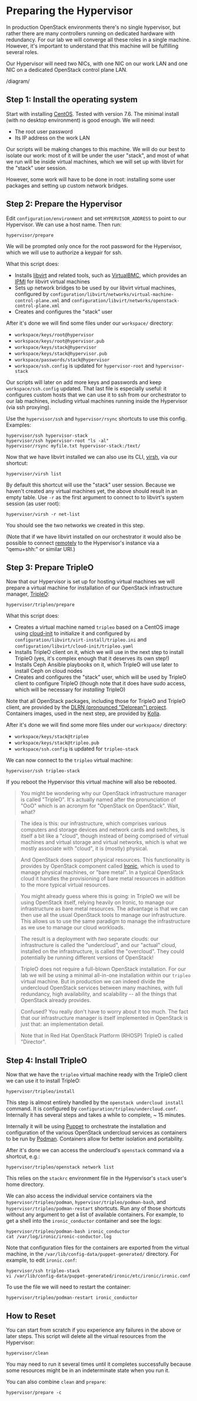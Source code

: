 Preparing the Hypervisor
========================

In production OpenStack environments there's no single hypervisor, but rather there are many
controllers running on dedicated hardware with redundancy. For our lab we will converge all these
roles in a single machine. However, it's important to understand that this machine will be
fulfilling several roles.

Our Hypervisor will need two NICs, with one NIC on our work LAN and one NIC on a dedicated OpenStack
control plane LAN.

/diagram/


Step 1: Install the operating system
------------------------------------

Start with installing [CentOS](https://www.centos.org/). Tested with version 7.6. The minimal
install (with no desktop environment) is good enough. We will need:

* The root user password
* Its IP address on the work LAN 

Our scripts will be making changes to this machine. We will do our best to isolate our work: most of
it will be under the user "stack", and most of what we run will be inside virtual machines, which we
will set up with libvirt for the "stack" user session.

However, some work will have to be done in root: installing some user packages and setting up
custom network bridges.


Step 2: Prepare the Hypervisor
------------------------------

Edit `configuration/environment` and set `HYPERVISOR_ADDRESS` to point to our Hypervisor. We can
use a host name. Then run:

    hypervisor/prepare

We will be prompted only once for the root password for the Hypervisor, which we will use to
authorize a keypair for ssh.

What this script does:

* Installs [libvirt](https://libvirt.org/) and related tools, such as
  [VirtualBMC](https://docs.openstack.org/virtualbmc/latest/), which provides an
  [IPMI](https://en.wikipedia.org/wiki/Intelligent_Platform_Management_Interface) for libvirt
  virtual machines
* Sets up network bridges to be used by our libvirt virtual machines, configured by
  `configuration/libvirt/networks/virtual-machine-control-plane.xml` and
  `configuration/libvirt/networks/openstack-control-plane.xml`
* Creates and configures the "stack" user

After it's done we will find some files under our `workspace/` directory:

* `workspace/keys/root@hypervisor`
* `workspace/keys/root@hypervisor.pub`
* `workspace/keys/stack@hypervisor`
* `workspace/keys/stack@hypervisor.pub`
* `workspace/passwords/stack@hypervisor`
* `workspace/ssh.config` is updated for `hypervisor-root` and `hypervisor-stack`

Our scripts will later on add more keys and passwords and keep `workspace/ssh.config` updated.
That last file is especially useful: it configures custom hosts that we can use it to ssh from our
orchestrator to our lab machines, including virtual machines running inside the Hypervisor (via ssh
proxying).

Use the `hypervisor/ssh` and `hypervisor/rsync` shortcuts to use this config. Examples:

    hypervisor/ssh hypervisor-stack
    hypervisor/ssh hypervisor-root "ls -al"
    hypervisor/rsync myfile.txt hypervisor-stack:/text/

Now that we have libvirt installed we can also use its CLI,
[virsh](https://libvirt.org/virshcmdref.html), via our shortcut: 

    hypervisor/virsh list

By default this shortcut will use the "stack" user session. Because we haven't created any virtual
machines yet, the above should result in an empty table. Use `-r` as the first argument to connect
to to libvirt's system session (as user root):

    hypervisor/virsh -r net-list

You should see the two networks we created in this step. 

(Note that if we have libvirt installed on our orchestrator it would also be possible to connect
[remotely](https://libvirt.org/remote.html) to the Hypervisor's instance via a "qemu+shh:" or
similar URI.) 


Step 3: Prepare TripleO
-----------------------

Now that our Hypervisor is set up for hosting virtual machines we will prepare a virtual machine
for installation of our OpenStack infrastructure manager,
[TripleO](https://docs.openstack.org/tripleo-docs/latest/):

    hypervisor/tripleo/prepare

What this script does:

* Creates a virtual machine named `tripleo` based on a CentOS image using
  [cloud-init](https://cloudinit.readthedocs.io/en/latest/) to initialize it and configured by 
  `configuration/libvirt/virt-install/tripleo.ini` and
  `configuration/libvirt/cloud-init/tripleo.yaml`
* Installs TripleO client on it, which we will use in the next step to install TripleO
  (yes, it's complex enough that it deserves its own step!)
* Installs Ceph Ansible playbooks on it, which TripleO will use later to install Ceph on cloud
  nodes 
* Creates and configures the "stack" user, which will be used by TripleO client to configure TripleO
  (though note that it does have sudo access, which will be necessary for *installing* TripleO)    

Note that all OpenStack packages, including those for TripleO and TripleO client, are provided by
the [DLRN (pronounced "Delorean") project](https://dlrn.readthedocs.io/en/latest/). Containers
images, used in the next step, are provided by [Kolla](https://docs.openstack.org/kolla/latest/).
  
After it's done we will find some more files under our `workspace/` directory:

* `workspace/keys/stack@tripleo`
* `workspace/keys/stack@tripleo.pub`
* `workspace/ssh.config` is updated for `tripleo-stack`

We can now connect to the `tripleo` virtual machine:

    hypervisor/ssh tripleo-stack

If you reboot the Hypervisor this virtual machine will also be rebooted.

> You might be wondering why our OpenStack infrastructure manager is called "TripleO". It's actually
named after the pronunciation of "OoO" which is an acronym for "OpenStack on OpenStack". Wait, what?

> The idea is this: our infrastructure, which comprises various computers and storage devices and
network cards and switches, is itself a bit like a "cloud", though instead of being comprised of
virtual machines and virtual storage and virtual networks, which is what we mostly associate with
"cloud", it is (mostly) physical.

> And OpenStack does support physical resources. This functionality is provides by OpenStack
component called [Ironic](https://wiki.openstack.org/wiki/Ironic), which is used to manage physical
machines, or "bare metal". In a typical OpenStack cloud it handles the provisioning of bare metal
resources in addition to the more typical virtual resources.

> You might already guess where this is going: in TripleO we will be using OpenStack itself, relying
heavily on Ironic, to manage our infrastructure as bare metal resources. The advantage is that we
can then use all the usual OpenStack tools to manage our infrastructure. This allows us to use the
same paradigm to manage the infrastructure as we use to manage our cloud workloads.

> The result is a deployment with *two* separate clouds: our infrastructure is called the
"undercloud", and our "actual" cloud, installed on the infrastructure, is called the "overcloud".
They could potentially be running different versions of OpenStack!  

> TripleO does not require a full-blown OpenStack installation. For our lab we will be using a
minimal all-in-one installation within our `tripleo` virtual machine. But in production we can
indeed divide the undercloud OpenStack services between many machines, with full redundancy, high
availability, and scalability -- all the things that OpenStack already provides.

> Confused? You really don't have to worry about it too much. The fact that our infrastructure
manager is itself implemented in OpenStack is just that: an implementation detail.

> Note that in Red Hat OpenStack Platform (RHOSP) TripleO is called "Director".


Step 4: Install TripleO
-----------------------

Now that we have the `tripleo` virtual machine ready with the TripleO client we can use it to
install TripleO: 

    hypervisor/tripleo/install

This step is almost entirely handled by the `openstack undercloud install` command. It is configured
by `configuration/tripleo/undercloud.conf`. Internally it has several steps and takes a while to
complete, ~ 15 minutes.

Internally it will be using [Puppet](https://puppet.com/) to orchestrate the installation and
configuration of the various OpenStack undercloud services as containers to be run by
[Podman](https://podman.io/). Containers allow for better isolation and portability.

After it's done we can access the undercloud's `openstack` command via a shortcut, e.g.:

    hypervisor/tripleo/openstack network list

This relies on the `stackrc` environment file in the Hypervisor's `stack` user's home directory.

We can also access the individual service containers via the `hypervisor/tripleo/podman`,
`hypervisor/tripleo/podman-bash`, and `hypervisor/tripleo/podman-restart` shortcuts. Run any of
those shortcuts without any argument to get a list of available containers. For example, to get
a shell into the `ironic_conductor` container and see the logs:

    hypervisor/tripleo/podman-bash ironic_conductor
    cat /var/log/ironic/ironic-conductor.log

Note that configuration files for the containers are exported from the virtual machine, in the
`/var/lib/config-data/puppet-generated/` directory. For example, to edit `ironic.conf`:

    hypervisor/ssh tripleo-stack
    vi /var/lib/config-data/puppet-generated/ironic/etc/ironic/ironic.conf

To use the file we will need to restart the container:

    hypervisor/tripleo/podman-restart ironic_conductor


How to Reset
------------

You can start from scratch if you experience any failures in the above or later steps. This script
will delete all the virtual resources from the Hypervisor:

    hypervisor/clean

You may need to run it several times until it completes successfully because some resources might
be in an indeterminate state when you run it.

You can also combine `clean` and `prepare`:

    hypervisor/prepare -c
